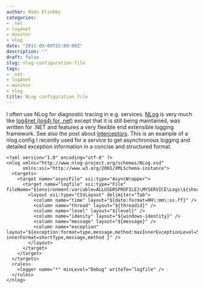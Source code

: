 ```yaml
---
author: Mads Klinkby
categories:
- .net
- log4net
- monitor
- nlog
date: "2011-05-09T22:00:00Z"
description: ""
draft: false
slug: nlog-configuration-file
tags:
- .net
- log4net
- monitor
- nlog
title: NLog configuration file
---
```



I often use NLog for diagnostic tracing in e.g. services. [NLog](http://nlog-project.org/) is very much like [log4net (log4j for .net)](http://logging.apache.org/log4net/) except that it is still being maintained, was written for .NET and features a very flexible end extensible logging framework. See also the post about [interceptors](/2011/01/25/aop-logging/). This is an example of a nlog.config I recently used for a service to get asynchronous logging and detailed exception information in a concise and structured format.   

<pre class="csharpcode"><code><span class="kwrd">&lt;?</span><span class="html">xml</span> <span class="attr">version</span><span class="kwrd">="1.0"</span> <span class="attr">encoding</span><span class="kwrd">="utf-8"</span> ?<span class="kwrd">&gt;</span>
<span class="kwrd">&lt;</span><span class="html">nlog</span> <span class="attr">xmlns</span><span class="kwrd">="http://www.nlog-project.org/schemas/NLog.xsd"</span>
      <span class="attr">xmlns:xsi</span><span class="kwrd">="http://www.w3.org/2001/XMLSchema-instance"</span><span class="kwrd">&gt;</span>
  <span class="kwrd">&lt;</span><span class="html">targets</span><span class="kwrd">&gt;</span>
    <span class="kwrd">&lt;</span><span class="html">target</span> <span class="attr">name</span><span class="kwrd">="asyncFile"</span> <span class="attr">xsi:type</span><span class="kwrd">="AsyncWrapper"</span><span class="kwrd">&gt;</span>
      <span class="kwrd">&lt;</span><span class="html">target</span> <span class="attr">name</span><span class="kwrd">="logfile"</span> <span class="attr">xsi:type</span><span class="kwrd">="File"</span> <span class="attr">fileName</span><span class="kwrd">="${environment:variable=ALLUSERSPROFILE}\MYSERVICE\Logs\${shortdate}.txt"</span><span class="kwrd">&gt;</span>
        <span class="kwrd">&lt;</span><span class="html">layout</span> <span class="attr">xsi:type</span><span class="kwrd">="CSVLayout"</span> <span class="attr">delimiter</span><span class="kwrd">="Tab"</span><span class="kwrd">&gt;</span>
          <span class="kwrd">&lt;</span><span class="html">column</span> <span class="attr">name</span><span class="kwrd">="time"</span> <span class="attr">layout</span><span class="kwrd">="${date:format=HH\:mm\:ss.ff}"</span> <span class="kwrd">/&gt;</span>
          <span class="kwrd">&lt;</span><span class="html">column</span> <span class="attr">name</span><span class="kwrd">="thread"</span> <span class="attr">layout</span><span class="kwrd">="${threadid}"</span> <span class="kwrd">/&gt;</span>
          <span class="kwrd">&lt;</span><span class="html">column</span> <span class="attr">name</span><span class="kwrd">="level"</span> <span class="attr">layout</span><span class="kwrd">="${level}"</span> <span class="kwrd">/&gt;</span>
          <span class="kwrd">&lt;</span><span class="html">column</span> <span class="attr">name</span><span class="kwrd">="idenity"</span> <span class="attr">layout</span><span class="kwrd">="${windows-identity}"</span> <span class="kwrd">/&gt;</span>
          <span class="kwrd">&lt;</span><span class="html">column</span> <span class="attr">name</span><span class="kwrd">="message"</span> <span class="attr">layout</span><span class="kwrd">="${message}"</span> <span class="kwrd">/&gt;</span>
          <span class="kwrd">&lt;</span><span class="html">column</span> <span class="attr">name</span><span class="kwrd">="exception"</span> <span class="attr">layout</span><span class="kwrd">="${exception:format=type,message,method:maxInnerExceptionLevel=5;
innerFormat=shortType,message,method }"</span> <span class="kwrd">/&gt;</span>
        <span class="kwrd">&lt;/</span><span class="html">layout</span><span class="kwrd">&gt;</span>
      <span class="kwrd">&lt;/</span><span class="html">target</span><span class="kwrd">&gt;</span>
    <span class="kwrd">&lt;/</span><span class="html">target</span><span class="kwrd">&gt;</span>
  <span class="kwrd">&lt;/</span><span class="html">targets</span><span class="kwrd">&gt;</span>
  <span class="kwrd">&lt;</span><span class="html">rules</span><span class="kwrd">&gt;</span>
    <span class="kwrd">&lt;</span><span class="html">logger</span> <span class="attr">name</span><span class="kwrd">="*"</span> <span class="attr">minLevel</span><span class="kwrd">="Debug"</span> <span class="attr">writeTo</span><span class="kwrd">="logfile"</span> <span class="kwrd">/&gt;</span>
  <span class="kwrd">&lt;/</span><span class="html">rules</span><span class="kwrd">&gt;</span>  
<span class="kwrd">&lt;/</span><span class="html">nlog</span><span class="kwrd">&gt;</span></code></pre>

